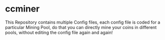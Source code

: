 # ccminer
This Repository contains multiple Config files, each config file is coded for a particular Mining Pool, do that you can directly mine your coins in different pools, without editing the config file again and again!
